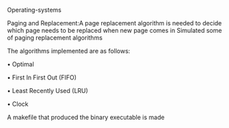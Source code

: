 Operating-systems

Paging and Replacement:A page replacement algorithm is needed to decide which page needs to be replaced when new page comes in
Simulated some of paging replacement algorithms

The algorithms implemented are as follows:

• Optimal

• First In First Out (FIFO)

• Least Recently Used (LRU)

• Clock

A makefile that produced the binary executable is made

